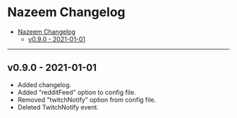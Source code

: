 # Nazeem Changelog
<!-- TOC -->

- [Nazeem Changelog](#nazeem-changelog)
	- [v0.9.0 - 2021-01-01](#v090---2021-01-01)

<!-- /TOC -->
___

## v0.9.0 - 2021-01-01

- Added changelog.
- Added "redditFeed" option to config file.
- Removed "twitchNotify" option from config file.
- Deleted TwitchNotify event.
